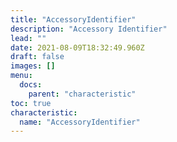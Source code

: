 ```yaml
---
title: "AccessoryIdentifier"
description: "Accessory Identifier"
lead: ""
date: 2021-08-09T18:32:49.960Z
draft: false
images: []
menu:
  docs:
    parent: "characteristic"
toc: true
characteristic:
  name: "AccessoryIdentifier"
---
```

